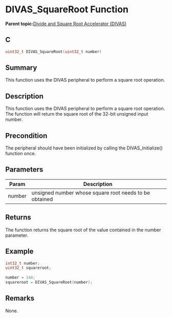 # DIVAS\_SquareRoot Function

**Parent topic:**[Divide and Square Root Accelerator \(DIVAS\)](GUID-B166C830-24C9-4294-B2AB-EB296A821887.md)

## C

```c
uint32_t DIVAS_SquareRoot(uint32_t number)
```

## Summary

This function uses the DIVAS peripheral to perform a square root operation.

## Description

This function uses the DIVAS peripheral to perform a square root operation.<br />The function will return the square root of the 32-bit unsigned input number.

## Precondition

The peripheral should have been initialized by calling the DIVAS\_Initialize\(\) function once.

## Parameters

|Param|Description|
|-----|-----------|
|number|unsigned number whose square root needs to be obtained|

## Returns

The function returns the square root of the value contained in the number parameter.

## Example

```c
int32_t number;
uint32_t squareroot;   
    
number = 144;
squareroot = DIVAS_SquareRoot(number);
```

## Remarks

None.

